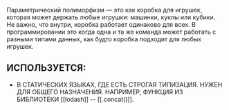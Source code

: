 Параметрический полиморфизм — это как коробка для игрушек, которая может держать любые игрушки: машинки, куклы или кубики. Не важно, что внутри, коробка работает одинаково для всех. В программировании это когда одна и та же команда может работать с разными типами данных, как будто коробка подходит для любых игрушек.

## ИСПОЛЬЗУЕТСЯ:

+ В СТАТИЧЕСКИХ ЯЗЫКАХ, ГДЕ ЕСТЬ СТРОГАЯ ТИПИЗАЦИЯ. НУЖЕН ДЛЯ ОБЩЕГО НАЗНАЧЕНИЯ. НАПРИМЕР, ФУНКЦИЯ ИЗ БИБЛИОТЕКИ [[lodash]] -- [[.concat()]].